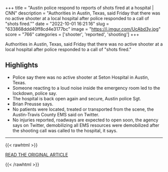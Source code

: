 +++
title = "Austin police respond to reports of shots fired at a hospital | CNN"
description = "Authorities in Austin, Texas, said Friday that there was no active shooter at a local hospital after police responded to a call of \"shots fired.\""
date = "2022-10-01 16:21:16"
slug = "633868ddd40ff8cd4e3177bc"
image = "https://i.imgur.com/UcAbd3y.jpg"
score = "766"
categories = ['shooter', 'reported', 'shooting']
+++

Authorities in Austin, Texas, said Friday that there was no active shooter at a local hospital after police responded to a call of \"shots fired.\"

## Highlights

- Police say there was no active shooter at Seton Hospital in Austin, Texas.
- Someone reacting to a loud noise inside the emergency room led to the lockdown, police say.
- The hospital is back open again and secure, Austin police Sgt.
- Brian Preusse says.
- No patients were located, treated or transported from the scene, the Austin-Travis County EMS said on Twitter.
- No injuries reported, roadways are expected to open soon, the agency says on Twitter, demobilizing all EMS resources were demobilized after the shooting call was called to the hospital, it says.

---

{{< rawhtml >}}
  <p class="article-category">
    <a target="_blank" href="https://www.cnn.com/2022/09/30/us/austin-seton-hospital-shooting-reports/index.html">READ THE ORIGINAL ARTICLE</a>
  </p>
{{< /rawhtml >}}
